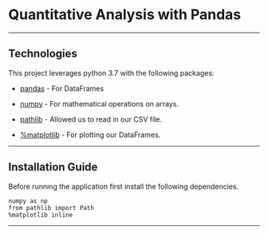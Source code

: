 # Quantitative Analysis with Pandas 

---

## Technologies

This project leverages python 3.7 with the following packages:

* [pandas](https://github.com/pandas-dev/pandas) - For DataFrames

* [numpy](https://github.com/numpy/numpy) - For mathematical operations on arrays.

* [pathlib](https://github.com/jazzband/pathlib2) - Allowed us to read in our CSV file. 

* [%matplotlib](https://github.com/matplotlib/matplotlib) - For plotting our DataFrames.

---

## Installation Guide

Before running the application first install the following dependencies.

```pandas as pd 
numpy as np
from pathlib import Path
%matplotlib inline 
```

---
